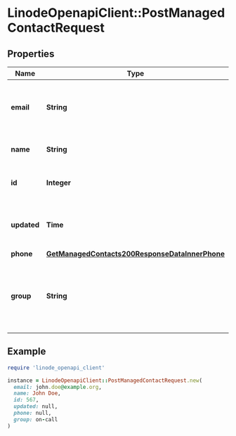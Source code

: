 # LinodeOpenapiClient::PostManagedContactRequest

## Properties

| Name | Type | Description | Notes |
| ---- | ---- | ----------- | ----- |
| **email** | **String** | The address to email this Contact to alert them of issues. | [optional] |
| **name** | **String** | The name of this Contact. | [optional] |
| **id** | **Integer** | __Read-only__ This Contact&#39;s unique ID. | [optional][readonly] |
| **updated** | **Time** | __Read-only__ When this Contact was last updated. | [optional][readonly] |
| **phone** | [**GetManagedContacts200ResponseDataInnerPhone**](GetManagedContacts200ResponseDataInnerPhone.md) |  | [optional] |
| **group** | **String** | __Filterable__ A grouping for this Contact. This is for display purposes only. | [optional] |

## Example

```ruby
require 'linode_openapi_client'

instance = LinodeOpenapiClient::PostManagedContactRequest.new(
  email: john.doe@example.org,
  name: John Doe,
  id: 567,
  updated: null,
  phone: null,
  group: on-call
)
```

